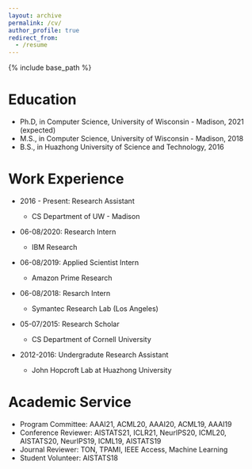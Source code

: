 ```yaml
---
layout: archive
permalink: /cv/
author_profile: true
redirect_from:
  - /resume
---
```


{% include base_path %}

Education
======
* Ph.D, in Computer Science, University of Wisconsin - Madison, 2021 (expected)
* M.S., in Computer Science, University of Wisconsin - Madison, 2018
* B.S., in Huazhong University of Science and Technology, 2016

Work Experience
======
* 2016 - Present: Research Assistant
  * CS Department of UW - Madison

* 06-08/2020: Research Intern
  * IBM Research
  
* 06-08/2019: Applied Scientist Intern
  * Amazon Prime Research

* 06-08/2018: Resarch Intern
  * Symantec Research Lab (Los Angeles)

* 05-07/2015: Research Scholar
  * CS Department of Cornell University

* 2012-2016: Undergradute Research Assistant
  * John Hopcroft Lab at Huazhong University

Academic Service
======
* Program Committee: AAAI21, ACML20, AAAI20, ACML19, AAAI19
* Conference Reviewer: AISTATS21, ICLR21, NeurIPS20, ICML20, AISTATS20, NeurIPS19, ICML19, AISTATS19
* Journal Reviewer: TON, TPAMI, IEEE Access, Machine Learning
* Student Volunteer: AISTATS18

